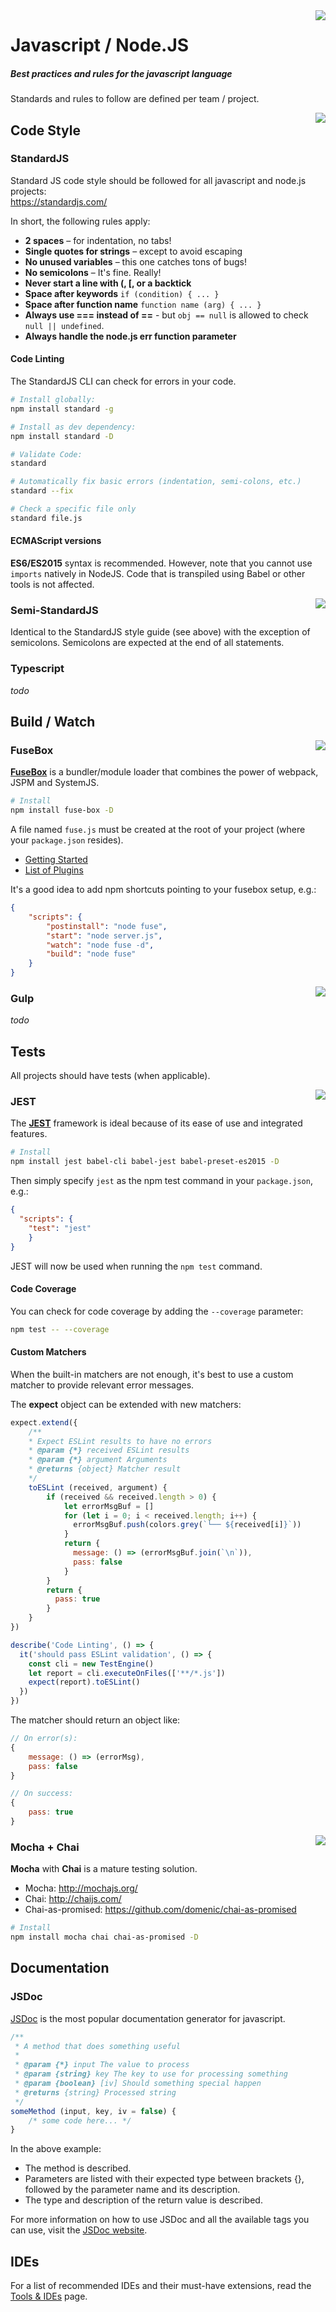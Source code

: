 <img src="/uploads/logos/js-logo.png" align="right" />

# Javascript / Node.JS
##### Best practices and rules for the javascript language

Standards and rules to follow are defined per team / project.

<img src="/uploads/logos/standardjs-logo.png" align="right" />

## Code Style
### StandardJS

Standard JS code style should be followed for all javascript and node.js projects:  
https://standardjs.com/

In short, the following rules apply:

- **2 spaces** – for indentation, no tabs!
- **Single quotes for strings** – except to avoid escaping
- **No unused variables** – this one catches tons of bugs!
- **No semicolons** – It's fine. Really!
- **Never start a line with (, [, or a backtick**
- **Space after keywords** `if (condition) { ... }`
- **Space after function name** `function name (arg) { ... }`
- **Always use === instead of ==** - but `obj == null` is allowed to check `null || undefined`.
- **Always handle the node.js err function parameter**

#### Code Linting

The StandardJS CLI can check for errors in your code. 

```sh
# Install globally:
npm install standard -g

# Install as dev dependency:
npm install standard -D

# Validate Code:
standard

# Automatically fix basic errors (indentation, semi-colons, etc.)
standard --fix

# Check a specific file only
standard file.js
```

#### ECMAScript versions

**ES6/ES2015** syntax is recommended. However, note that you cannot use `imports` natively in NodeJS. Code that is transpiled using Babel or other tools is not affected.

<img src="/uploads/logos/semi-standardjs-logo.png" align="right" />

### Semi-StandardJS

Identical to the StandardJS style guide (see above) with the exception of semicolons. Semicolons are expected at the end of all statements.

### Typescript
*todo*
## Build / Watch

<img src="/uploads/logos/fusebox-logo.png" align="right" />

### FuseBox
[**FuseBox**](http://fuse-box.org/) is a bundler/module loader that combines the power of webpack, JSPM and SystemJS.

```sh
# Install
npm install fuse-box -D
```

A file named `fuse.js` must be created at the root of your project (where your `package.json` resides).

- [Getting Started](http://fuse-box.org/#configuration)
- [List of Plugins](http://fuse-box.org/#built-in-plugins)

It's a good idea to add npm shortcuts pointing to your fusebox setup, e.g.:

```json
{
	"scripts": {
		"postinstall": "node fuse",
		"start": "node server.js",
		"watch": "node fuse -d",
		"build": "node fuse"
	}
}
```

<img src="/uploads/logos/gulp-logo.png" align="right" />

### Gulp
*todo*

## Tests
All projects should have tests (when applicable).

<img src="/uploads/logos/jest-logo.png" align="right" />

### JEST
The [**JEST**](https://facebook.github.io/jest/) framework is ideal because of its ease of use and integrated features.

```sh
# Install
npm install jest babel-cli babel-jest babel-preset-es2015 -D
```

Then simply specify `jest` as the npm test command in your `package.json`, e.g.:
```json
{
  "scripts": {
    "test": "jest"
	}
}
```

JEST will now be used when running the `npm test` command.

#### Code Coverage

You can check for code coverage by adding the `--coverage` parameter:

```sh
npm test -- --coverage
```

#### Custom Matchers

When the built-in matchers are not enough, it's best to use a custom matcher to provide relevant error messages.

The **expect** object can be extended with new matchers:

```javascript
expect.extend({
    /**
    * Expect ESLint results to have no errors
    * @param {*} received ESLint results
    * @param {*} argument Arguments
    * @returns {object} Matcher result
    */
    toESLint (received, argument) {
        if (received && received.length > 0) {
            let errorMsgBuf = []
            for (let i = 0; i < received.length; i++) {
              errorMsgBuf.push(colors.grey(`└── ${received[i]}`))
            }
            return {
              message: () => (errorMsgBuf.join(`\n`)),
              pass: false
            }
        }
        return {
          pass: true
        }
    }
})

describe('Code Linting', () => {
  it('should pass ESLint validation', () => {
    const cli = new TestEngine()
    let report = cli.executeOnFiles(['**/*.js'])
    expect(report).toESLint()
  })
})
```

The matcher should return an object like:

```javascript
// On error(s):
{
    message: () => (errorMsg),
    pass: false
}

// On success:
{
    pass: true
}
```

<img src="/uploads/logos/chaijs-mocha-logo.png" align="right" />

### Mocha + Chai
**Mocha** with **Chai** is a mature testing solution.

- Mocha: http://mochajs.org/
- Chai: http://chaijs.com/
- Chai-as-promised: https://github.com/domenic/chai-as-promised

```sh
# Install
npm install mocha chai chai-as-promised -D
```
## Documentation
### JSDoc
[JSDoc](http://usejsdoc.org/) is the most popular documentation generator for javascript.

```js
/**
 * A method that does something useful
 *
 * @param {*} input The value to process
 * @param {string} key The key to use for processing something
 * @param {boolean} [iv] Should something special happen
 * @returns {string} Processed string
 */
someMethod (input, key, iv = false) {
	/* some code here... */
}
```

In the above example:
- The method is described.
- Parameters are listed with their expected type between brackets {}, followed by the parameter name and its description.
- The type and description of the return value is described.

For more information on how to use JSDoc and all the available tags you can use, visit the [JSDoc website](http://usejsdoc.org/).
## IDEs
For a list of recommended IDEs and their must-have extensions, read the [Tools & IDEs](/dev/tools-ides.md) page.
